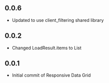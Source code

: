 ## 0.0.6

- Updated to use client_filtering shared library

## 0.0.2

- Changed LoadResult.items to List<TItem>

## 0.0.1

- Initial commit of Responsive Data Grid
